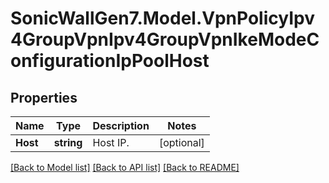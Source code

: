 # SonicWallGen7.Model.VpnPolicyIpv4GroupVpnIpv4GroupVpnIkeModeConfigurationIpPoolHost

## Properties

Name | Type | Description | Notes
------------ | ------------- | ------------- | -------------
**Host** | **string** | Host IP. | [optional] 

[[Back to Model list]](../README.md#documentation-for-models) [[Back to API list]](../README.md#documentation-for-api-endpoints) [[Back to README]](../README.md)

